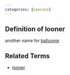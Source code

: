 ```yaml
---
categories: [species]
---
```


## Definition of looner

another name for [balloonie](./balloonie)

## Related Terms

- [looner](./looner)

